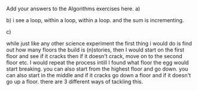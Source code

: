 Add your answers to the Algorithms exercises here.
a)

b) i see a loop, within a loop, within a loop. and the sum is incrementing.

c)


<!-- eggs method -->
while just like any other science experiment the first thing i would do is find out how
many floors the build is (n)stories, then I would start on the first floor and see if it cracks
then if it doesn't crack, move on to the second floor etc. I would repeat the process intill I found
what floor the egg would start breaking. you can also start from the highest floor and go down. you can also start in the middle
and if it cracks go down a floor and if it doesn't go up a floor. there are 3 different ways of tackling this.